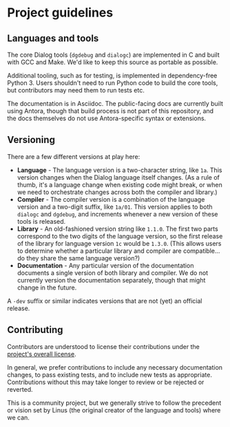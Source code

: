 # Project guidelines

## Languages and tools

The core Dialog tools (`dgdebug` and `dialogc`) are implemented in C and built
with GCC and Make. We'd like to keep this source as portable as possible.

Additional tooling, such as for testing, is implemented in dependency-free
Python 3. Users shouldn't need to run Python code to build the core tools, but
contributors may need them to run tests etc.

The documentation is in Asciidoc. The public-facing docs are currently built
using Antora, though that build process is not part of this repository, and the
docs themselves do not use Antora-specific syntax or extensions.

## Versioning

There are a few different versions at play here:

- **Language** - The language version is a two-character string, like `1a`. This
  version changes when the Dialog language itself changes. (As a rule of thumb,
  it's a language change when existing code might break, or when we need to
  orchestrate changes across both the compiler and library.)
- **Compiler** - The compiler version is a combination of the language version
  and a two-digit suffix, like `1a/01`. This version applies to both `dialogc`
  and `dgdebug`, and increments whenever a new version of these tools is
  released.
- **Library** - An old-fashioned version string like `1.1.0`. The first two
  parts correspond to the two digits of the language version, so the first
  release of the library for language version `1c` would be `1.3.0`. (This
  allows users to determine whether a particular library and compiler are
  compatible... do they share the same language version?)
- **Documentation** - Any particular version of the documentation documents a
  single version of both library and compiler. We do not currently version the
  documentation separately, though that might change in the future.

A `-dev` suffix or similar indicates versions that are not (yet) an official
release.

## Contributing

Contributors are understood to license their contributions under the
[project's overall license](./license.txt).

In general, we prefer contributions to include any necessary documentation
changes, to pass existing tests, and to include new tests as appropriate.
Contributions without this may take longer to review or be rejected or reverted.

This is a community project, but we generally strive to follow the precedent or
vision set by Linus (the original creator of the language and tools) where we
can.